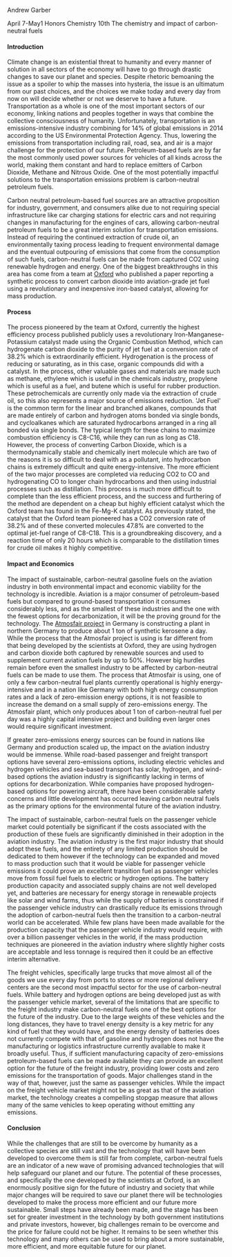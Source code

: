 Andrew Garber 

April 7-May1
Honors Chemistry 10th
The chemistry and impact of carbon-neutral fuels


#### Introduction

Climate change is an existential threat to humanity and every manner of solution in all sectors of the economy will have to go through drastic changes to save our planet and species. Despite rhetoric bemoaning the issue as a spoiler to whip the masses into hysteria, the issue is an ultimatum from our past choices, and the choices we make today and every day from now on will decide whether or not we deserve to have a future. Transportation as a whole is one of the most important sectors of our economy, linking nations and peoples together in ways that combine the collective consciousness of humanity. Unfortunately, transportation is an emissions-intensive industry combining for 14% of global emissions in 2014 according to the US Environmental Protection Agency. Thus, lowering the emissions from transportation including rail, road, sea, and air is a major challenge for the protection of our future. Petroleum-based fuels are by far the most commonly used power sources for vehicles of all kinds across the world, making them constant and hard to replace emitters of Carbon Dioxide, Methane and Nitrous Oxide. One of the most potentially impactful solutions to the transportation emissions problem is carbon-neutral petroleum fuels. 

Carbon neutral petroleum-based fuel sources are an attractive proposition for industry, government, and consumers alike due to not requiring special infrastructure like car charging stations for electric cars and not requiring changes in manufacturing for the engines of cars, allowing carbon-neutral petroleum fuels to be a great interim solution for transportation emissions. Instead of requiring the continued extraction of crude oil, an environmentally taxing process leading to frequent environmental damage and the eventual outpouring of emissions that come from the consumption of such fuels, carbon-neutral fuels can be made from captured CO2 using renewable hydrogen and energy. One of the biggest breakthroughs in this area has come from a team at [Oxford](https://www.nature.com/articles/s41467-020-20214-z) who published a paper reporting a synthetic process to convert carbon dioxide into aviation-grade jet fuel using a revolutionary and inexpensive iron-based catalyst, allowing for mass production. 


#### Process

The process pioneered by the team at Oxford, currently the highest efficiency process published publicly uses a revolutionary Iron-Manganese-Potassium catalyst made using the Organic Combustion Method, which can hydrogenate carbon dioxide to the purity of jet fuel at a conversion rate of 38.2% which is extraordinarily efficient. Hydrogenation is the process of reducing or saturating, as in this case, organic compounds did with a catalyst. In the process, other valuable gases and materials are made such as methane, ethylene which is useful in the chemicals industry, propylene which is useful as a fuel, and butene which is useful for rubber production. These petrochemicals are currently only made via the extraction of crude oil, so this also represents a major source of emissions reduction. 'Jet Fuel' is the common term for the linear and branched alkanes, compounds that are made entirely of carbon and hydrogen atoms bonded via single bonds, and cycloalkanes which are saturated hydrocarbons arranged in a ring all bonded via single bonds. The typical length for these chains to maximize combustion efficiency is C8-C16, while they can run as long as C18. However, the process of converting Carbon Dioxide, which is a thermodynamically stable and chemically inert molecule which are two of the reasons it is so difficult to deal with as a pollutant, into hydrocarbon chains is extremely difficult and quite energy-intensive. The more efficient of the two major processes are completed via reducing CO2 to CO and hydrogenating CO to longer chain hydrocarbons and then using industrial processes such as distillation. This process is much more difficult to complete than the less efficient process, and the success and furthering of the method are dependent on a cheap but highly efficient catalyst which the Oxford team has found in the Fe-Mg-K catalyst. As previously stated, the catalyst that the Oxford team pioneered has a CO2 conversion rate of 38.2% and of these converted molecules 47.8% are converted to the optimal jet-fuel range of C8-C18. This is a groundbreaking discovery, and a reaction time of only 20 hours which is comparable to the distillation times for crude oil makes it highly competitive. 

#### Impact and Economics

The impact of sustainable, carbon-neutral gasoline fuels on the aviation industry in both environmental impact and economic viability for the technology is incredible. Aviation is a major consumer of petroleum-based fuels but compared to ground-based transportation it consumes considerably less, and as the smallest of these industries and the one with the fewest options for decarbonization, it will be the proving ground for the technology. The [Atmosfair project](https://www.dw.com/en/sustainable-aviation-fuel-power-to-liquid/a-59398405) in Germany is constructing a plant in northern Germany to produce about 1 ton of synthetic kerosene a day. While the process that the Atmosfair project is using is far different from that being developed by the scientists at Oxford, they are using hydrogen and carbon dioxide both captured by renewable sources and used to supplement current aviation fuels by up to 50%. However big hurdles remain before even the smallest industry to be affected by carbon-neutral fuels can be made to use them. The process that Atmosfair is using, one of only a few carbon-neutral fuel plants currently operational is highly energy-intensive and in a nation like Germany with both high energy consumption rates and a lack of zero-emission energy options, it is not feasible to increase the demand on a small supply of zero-emissions energy. The Atmosfair plant, which only produces about 1 ton of carbon-neutral fuel per day was a highly capital intensive project and building even larger ones would require significant investment. 

If greater zero-emissions energy sources can be found in nations like Germany and production scaled up, the impact on the aviation industry would be immense. While road-based passenger and freight transport options have several zero-emissions options, including electric vehicles and hydrogen vehicles and sea-based transport has solar, hydrogen, and wind-based options the aviation industry is significantly lacking in terms of options for decarbonization. While companies have proposed hydrogen-based options for powering aircraft, there have been considerable safety concerns and little development has occurred leaving carbon neutral fuels as the primary options for the environmental future of the aviation industry.

The impact of sustainable, carbon-neutral fuels on the passenger vehicle market could potentially be significant if the costs associated with the production of these fuels are significantly diminished in their adoption in the aviation industry. The aviation industry is the first major industry that should adopt these fuels, and the entirety of any limited production should be dedicated to them however if the technology can be expanded and moved to mass production such that it would be viable for passenger vehicle emissions it could prove an excellent transition fuel as passenger vehicles move from fossil fuel fuels to electric or hydrogen options. The battery production capacity and associated supply chains are not well developed yet, and batteries are necessary for energy storage in renewable projects like solar and wind farms, thus while the supply of batteries is constrained if the passenger vehicle industry can drastically reduce its emissions through the adoption of carbon-neutral fuels then the transition to a carbon-neutral world can be accelerated. While few plans have been made available for the production capacity that the passenger vehicle industry would require, with over a billion passenger vehicles in the world, if the mass production techniques are pioneered in the aviation industry where slightly higher costs are acceptable and less tonnage is required then it could be an effective interim alternative.

The freight vehicles, specifically large trucks that move almost all of the goods we use every day from ports to stores or more regional delivery centers are the second most impactful sector for the use of carbon-neutral fuels. While battery and hydrogen options are being developed just as with the passenger vehicle market, several of the limitations that are specific to the freight industry make carbon-neutral fuels one of the best options for the future of the industry. Due to the large weights of these vehicles and the long distances, they have to travel energy density is a key metric for any kind of fuel that they would have, and the energy density of batteries does not currently compete with that of gasoline and hydrogen does not have the manufacturing or logistics infrastructure currently available to make it broadly useful. Thus, if sufficient manufacturing capacity of zero-emissions petroleum-based fuels can be made available they can provide an excellent option for the future of the freight industry, providing lower costs and zero emissions for the transportation of goods. Major challenges stand in the way of that, however, just the same as passenger vehicles. While the impact on the freight vehicle market might not be as great as that of the aviation market, the technology creates a compelling stopgap measure that allows many of the same vehicles to keep operating without emitting any emissions.

#### Conclusion

While the challenges that are still to be overcome by humanity as a collective species are still vast and the technology that will have been developed to overcome them is still far from complete, carbon-neutral fuels are an indicator of a new wave of promising advanced technologies that will help safeguard our planet and our future. The potential of these processes, and specifically the one developed by the scientists at Oxford, is an enormously positive sign for the future of industry and society that while major changes will be required to save our planet there will be technologies developed to make the process more efficient and our future more sustainable. Small steps have already been made, and the stage has been set for greater investment in the technology by both government institutions and private investors, however, big challenges remain to be overcome and the price for failure could not be higher. It remains to be seen whether this technology and many others can be used to bring about a more sustainable, more efficient, and more equitable future for our planet.
